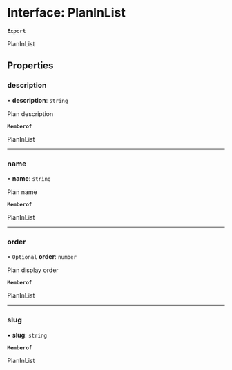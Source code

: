 # Interface: PlanInList

**`Export`**

PlanInList

## Properties

### description

• **description**: `string`

Plan description

**`Memberof`**

PlanInList

___

### name

• **name**: `string`

Plan name

**`Memberof`**

PlanInList

___

### order

• `Optional` **order**: `number`

Plan display order

**`Memberof`**

PlanInList

___

### slug

• **slug**: `string`

**`Memberof`**

PlanInList
